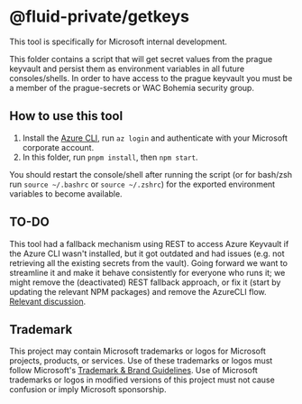 # @fluid-private/getkeys

This tool is specifically for Microsoft internal development.

This folder contains a script that will get secret values from the prague keyvault and persist them as environment
variables in all future consoles/shells. In order to have access to the prague keyvault you must be a member of the
prague-secrets or WAC Bohemia security group.

## How to use this tool

1. Install the [Azure CLI](https://docs.microsoft.com/en-us/cli/azure/install-azure-cli), run `az login` and authenticate
   with your Microsoft corporate account.
2. In this folder, run `pnpm install`, then `npm start`.

You should restart the console/shell after running the script (or for bash/zsh run `source ~/.bashrc` or `source ~/.zshrc`)
for the exported environment variables to become available.

## TO-DO

This tool had a fallback mechanism using REST to access Azure Keyvault if the Azure CLI wasn't installed, but it got
outdated and had issues (e.g. not retrieving all the existing secrets from the vault). Going forward we want to
streamline it and make it behave consistently for everyone who runs it; we might remove the (deactivated) REST
fallback approach, or fix it (start by updating the relevant NPM packages) and remove the AzureCLI flow. [Relevant
discussion](https://teams.microsoft.com/l/message/19:50292e8934024fc19d6ca2080dd7681e@thread.skype/1657054734667?tenantId=72f988bf-86f1-41af-91ab-2d7cd011db47&groupId=9ce27575-2f82-4689-abdb-bcff07e8063b&parentMessageId=1657054734667&teamName=Fluid%20Framework&channelName=Dev&createdTime=1657054734667).

## Trademark

This project may contain Microsoft trademarks or logos for Microsoft projects, products, or services. Use of these trademarks
or logos must follow Microsoft's [Trademark & Brand Guidelines](https://www.microsoft.com/en-us/legal/intellectualproperty/trademarks/usage/general).
Use of Microsoft trademarks or logos in modified versions of this project must not cause confusion or imply Microsoft sponsorship.
